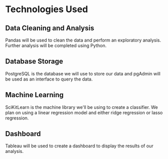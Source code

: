 # Technologies Used
## Data Cleaning and Analysis
Pandas will be used to clean the data and perform an exploratory analysis. Further analysis will be completed using Python.

## Database Storage
PostgreSQL is the database we will use to store our data and pgAdmin will be used as an interface to query the data.

## Machine Learning
SciKitLearn is the machine library we'll be using to create a classifier. We plan on using a linear regression model and either ridge regression or lasso regression.

## Dashboard
Tableau will be used to create a dashboard to display the results of our analysis.
